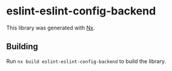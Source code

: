 # eslint-eslint-config-backend

This library was generated with [Nx](https://nx.dev).

## Building

Run `nx build eslint-eslint-config-backend` to build the library.
